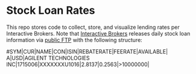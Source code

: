 # Stock Loan Rates
This repo stores code to collect, store, and visualize lending rates per Interactive Brokers. Note that [Interactive Brokers](https://www.interactivebrokers.com) releases daily stock loan information via [public FTP](https://web.archive.org/web/20220818143558/https://ibkr.info/article/2024) with the following structure:

#SYM|CUR|NAME|CON|ISIN|REBATERATE|FEERATE|AVAILABLE|
A|USD|AGILENT TECHNOLOGIES INC|1715006|XXXXXXXU1016|2.8137|0.2563|>10000000|

